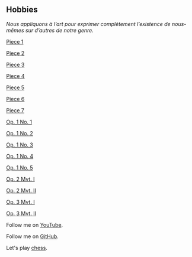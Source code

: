## Hobbies

_Nous appliquons à l’art pour exprimer complètement l’existence de nous-mêmes sur d’autres de notre genre._

[Piece 1](./files/painting/001.jpg)

[Piece 2](./files/painting/002.jpg)

[Piece 3](./files/painting/003.jpg)

[Piece 4](./files/painting/004.jpg)

[Piece 5](./files/painting/005.jpg)

[Piece 6](./files/painting/006.jpg)

[Piece 7](./files/painting/007.jpg)


[Op. 1 No. 1](https://www.youtube.com/watch?v=EDYo2kOd-MI)

[Op. 1 No. 2](https://www.youtube.com/watch?v=rHTjwow5zrM)

[Op. 1 No. 3](https://www.youtube.com/watch?v=7KmS0_swt4Y)

[Op. 1 No. 4](https://www.youtube.com/watch?v=dFLtOH7Nezc)

[Op. 1 No. 5](https://www.youtube.com/watch?v=ta_2fznA08s)

[Op. 2 Mvt. I](https://www.youtube.com/watch?v=Ky2x8UZvJFM)

[Op. 2 Mvt. II](https://www.youtube.com/watch?v=H28VsfYKWzg)

[Op. 3 Mvt. I](https://www.youtube.com/watch?v=FyLyxi-602E)

[Op. 3 Mvt. II](https://www.youtube.com/watch?v=VYwE418ryBs)


Follow me on [YouTube](https://www.youtube.com/channel/UCZyXHA37ucmJQfbALDMd5vQ?view_as=subscriber).

Follow me on [GitHub](https://github.com/kagsimsek).

Let's play [chess](https://lichess.org/@/hepsimsek).
